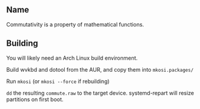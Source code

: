 ## Name
Commutativity is a property of mathematical functions.

## Building
You will likely need an Arch Linux build environment.

Build wvkbd and dotool from the AUR,
and copy them into `mkosi.packages/`

Run `mkosi` (or `mkosi --force` if rebuilding)

`dd` the resulting `commute.raw` to the target device.
systemd-repart will resize partitions on first boot.
